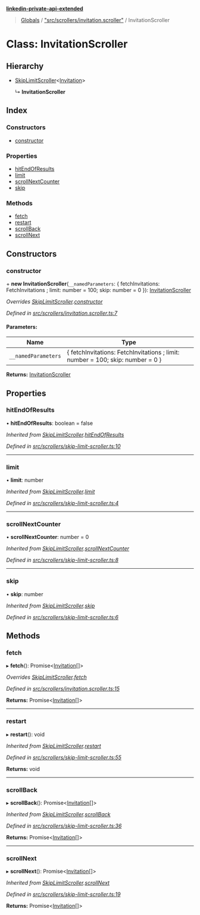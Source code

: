 **[linkedin-private-api-extended](../README.md)**

> [Globals](../globals.md) / ["src/scrollers/invitation.scroller"](../modules/_src_scrollers_invitation_scroller_.md) / InvitationScroller

# Class: InvitationScroller

## Hierarchy

* [SkipLimitScroller](_src_scrollers_skip_limit_scroller_.skiplimitscroller.md)<[Invitation](../interfaces/_src_entities_invitation_entity_.invitation.md)\>

  ↳ **InvitationScroller**

## Index

### Constructors

* [constructor](_src_scrollers_invitation_scroller_.invitationscroller.md#constructor)

### Properties

* [hitEndOfResults](_src_scrollers_invitation_scroller_.invitationscroller.md#hitendofresults)
* [limit](_src_scrollers_invitation_scroller_.invitationscroller.md#limit)
* [scrollNextCounter](_src_scrollers_invitation_scroller_.invitationscroller.md#scrollnextcounter)
* [skip](_src_scrollers_invitation_scroller_.invitationscroller.md#skip)

### Methods

* [fetch](_src_scrollers_invitation_scroller_.invitationscroller.md#fetch)
* [restart](_src_scrollers_invitation_scroller_.invitationscroller.md#restart)
* [scrollBack](_src_scrollers_invitation_scroller_.invitationscroller.md#scrollback)
* [scrollNext](_src_scrollers_invitation_scroller_.invitationscroller.md#scrollnext)

## Constructors

### constructor

\+ **new InvitationScroller**(`__namedParameters`: { fetchInvitations: FetchInvitations ; limit: number = 100; skip: number = 0 }): [InvitationScroller](_src_scrollers_invitation_scroller_.invitationscroller.md)

*Overrides [SkipLimitScroller](_src_scrollers_skip_limit_scroller_.skiplimitscroller.md).[constructor](_src_scrollers_skip_limit_scroller_.skiplimitscroller.md#constructor)*

*Defined in [src/scrollers/invitation.scroller.ts:7](https://github.com/khanhtranngoccva/linkedin-private-api/blob/b1cbdad/src/scrollers/invitation.scroller.ts#L7)*

#### Parameters:

Name | Type |
------ | ------ |
`__namedParameters` | { fetchInvitations: FetchInvitations ; limit: number = 100; skip: number = 0 } |

**Returns:** [InvitationScroller](_src_scrollers_invitation_scroller_.invitationscroller.md)

## Properties

### hitEndOfResults

•  **hitEndOfResults**: boolean = false

*Inherited from [SkipLimitScroller](_src_scrollers_skip_limit_scroller_.skiplimitscroller.md).[hitEndOfResults](_src_scrollers_skip_limit_scroller_.skiplimitscroller.md#hitendofresults)*

*Defined in [src/scrollers/skip-limit-scroller.ts:10](https://github.com/khanhtranngoccva/linkedin-private-api/blob/b1cbdad/src/scrollers/skip-limit-scroller.ts#L10)*

___

### limit

•  **limit**: number

*Inherited from [SkipLimitScroller](_src_scrollers_skip_limit_scroller_.skiplimitscroller.md).[limit](_src_scrollers_skip_limit_scroller_.skiplimitscroller.md#limit)*

*Defined in [src/scrollers/skip-limit-scroller.ts:4](https://github.com/khanhtranngoccva/linkedin-private-api/blob/b1cbdad/src/scrollers/skip-limit-scroller.ts#L4)*

___

### scrollNextCounter

•  **scrollNextCounter**: number = 0

*Inherited from [SkipLimitScroller](_src_scrollers_skip_limit_scroller_.skiplimitscroller.md).[scrollNextCounter](_src_scrollers_skip_limit_scroller_.skiplimitscroller.md#scrollnextcounter)*

*Defined in [src/scrollers/skip-limit-scroller.ts:8](https://github.com/khanhtranngoccva/linkedin-private-api/blob/b1cbdad/src/scrollers/skip-limit-scroller.ts#L8)*

___

### skip

•  **skip**: number

*Inherited from [SkipLimitScroller](_src_scrollers_skip_limit_scroller_.skiplimitscroller.md).[skip](_src_scrollers_skip_limit_scroller_.skiplimitscroller.md#skip)*

*Defined in [src/scrollers/skip-limit-scroller.ts:6](https://github.com/khanhtranngoccva/linkedin-private-api/blob/b1cbdad/src/scrollers/skip-limit-scroller.ts#L6)*

## Methods

### fetch

▸ **fetch**(): Promise<[Invitation](../interfaces/_src_entities_invitation_entity_.invitation.md)[]\>

*Overrides [SkipLimitScroller](_src_scrollers_skip_limit_scroller_.skiplimitscroller.md).[fetch](_src_scrollers_skip_limit_scroller_.skiplimitscroller.md#fetch)*

*Defined in [src/scrollers/invitation.scroller.ts:15](https://github.com/khanhtranngoccva/linkedin-private-api/blob/b1cbdad/src/scrollers/invitation.scroller.ts#L15)*

**Returns:** Promise<[Invitation](../interfaces/_src_entities_invitation_entity_.invitation.md)[]\>

___

### restart

▸ **restart**(): void

*Inherited from [SkipLimitScroller](_src_scrollers_skip_limit_scroller_.skiplimitscroller.md).[restart](_src_scrollers_skip_limit_scroller_.skiplimitscroller.md#restart)*

*Defined in [src/scrollers/skip-limit-scroller.ts:55](https://github.com/khanhtranngoccva/linkedin-private-api/blob/b1cbdad/src/scrollers/skip-limit-scroller.ts#L55)*

**Returns:** void

___

### scrollBack

▸ **scrollBack**(): Promise<[Invitation](../interfaces/_src_entities_invitation_entity_.invitation.md)[]\>

*Inherited from [SkipLimitScroller](_src_scrollers_skip_limit_scroller_.skiplimitscroller.md).[scrollBack](_src_scrollers_skip_limit_scroller_.skiplimitscroller.md#scrollback)*

*Defined in [src/scrollers/skip-limit-scroller.ts:36](https://github.com/khanhtranngoccva/linkedin-private-api/blob/b1cbdad/src/scrollers/skip-limit-scroller.ts#L36)*

**Returns:** Promise<[Invitation](../interfaces/_src_entities_invitation_entity_.invitation.md)[]\>

___

### scrollNext

▸ **scrollNext**(): Promise<[Invitation](../interfaces/_src_entities_invitation_entity_.invitation.md)[]\>

*Inherited from [SkipLimitScroller](_src_scrollers_skip_limit_scroller_.skiplimitscroller.md).[scrollNext](_src_scrollers_skip_limit_scroller_.skiplimitscroller.md#scrollnext)*

*Defined in [src/scrollers/skip-limit-scroller.ts:19](https://github.com/khanhtranngoccva/linkedin-private-api/blob/b1cbdad/src/scrollers/skip-limit-scroller.ts#L19)*

**Returns:** Promise<[Invitation](../interfaces/_src_entities_invitation_entity_.invitation.md)[]\>

